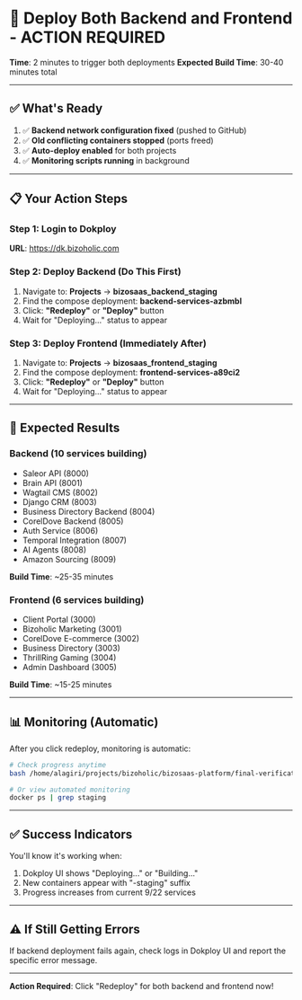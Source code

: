 # 🚀 Deploy Both Backend and Frontend - ACTION REQUIRED

**Time**: 2 minutes to trigger both deployments
**Expected Build Time**: 30-40 minutes total

---

## ✅ What's Ready

1. ✅ **Backend network configuration fixed** (pushed to GitHub)
2. ✅ **Old conflicting containers stopped** (ports freed)
3. ✅ **Auto-deploy enabled** for both projects
4. ✅ **Monitoring scripts running** in background

---

## 📋 Your Action Steps

### Step 1: Login to Dokploy
**URL**: https://dk.bizoholic.com

### Step 2: Deploy Backend (Do This First)
1. Navigate to: **Projects** → **bizosaas_backend_staging**
2. Find the compose deployment: **backend-services-azbmbl**
3. Click: **"Redeploy"** or **"Deploy"** button
4. Wait for "Deploying..." status to appear

### Step 3: Deploy Frontend (Immediately After)
1. Navigate to: **Projects** → **bizosaas_frontend_staging**
2. Find the compose deployment: **frontend-services-a89ci2**
3. Click: **"Redeploy"** or **"Deploy"** button
4. Wait for "Deploying..." status to appear

---

## 🎯 Expected Results

### Backend (10 services building)
- Saleor API (8000)
- Brain API (8001)
- Wagtail CMS (8002)
- Django CRM (8003)
- Business Directory Backend (8004)
- CorelDove Backend (8005)
- Auth Service (8006)
- Temporal Integration (8007)
- AI Agents (8008)
- Amazon Sourcing (8009)

**Build Time**: ~25-35 minutes

### Frontend (6 services building)
- Client Portal (3000)
- Bizoholic Marketing (3001)
- CorelDove E-commerce (3002)
- Business Directory (3003)
- ThrillRing Gaming (3004)
- Admin Dashboard (3005)

**Build Time**: ~15-25 minutes

---

## 📊 Monitoring (Automatic)

After you click redeploy, monitoring is automatic:

```bash
# Check progress anytime
bash /home/alagiri/projects/bizoholic/bizosaas-platform/final-verification.sh

# Or view automated monitoring
docker ps | grep staging
```

---

## ✅ Success Indicators

You'll know it's working when:
1. Dokploy UI shows "Deploying..." or "Building..."
2. New containers appear with "-staging" suffix
3. Progress increases from current 9/22 services

---

## ⚠️ If Still Getting Errors

If backend deployment fails again, check logs in Dokploy UI and report the specific error message.

---

**Action Required**: Click "Redeploy" for both backend and frontend now!
